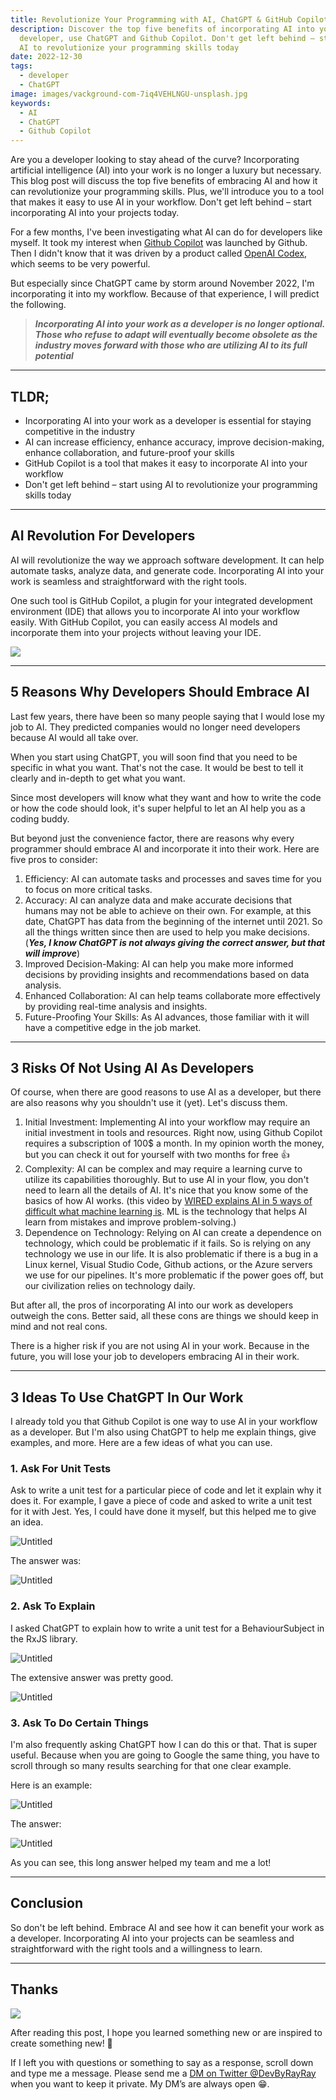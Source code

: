```yaml
---
title: Revolutionize Your Programming with AI, ChatGPT & GitHub Copilot
description: Discover the top five benefits of incorporating AI into your work as a
  developer, use ChatGPT and Github Copilot. Don't get left behind – start using
  AI to revolutionize your programming skills today
date: 2022-12-30
tags:
  - developer
  - ChatGPT
image: images/vackground-com-7iq4VEHLNGU-unsplash.jpg
keywords:
  - AI
  - ChatGPT
  - Github Copilot
---
```


Are you a developer looking to stay ahead of the curve? Incorporating artificial intelligence (AI) into your work is no longer a luxury but necessary. This blog post will discuss the top five benefits of embracing AI and how it can revolutionize your programming skills. Plus, we'll introduce you to a tool that makes it easy to use AI in your workflow. Don't get left behind – start incorporating AI into your projects today.

For a few months, I've been investigating what AI can do for developers like myself. It took my interest when [Github Copilot](https://github.com/features/copilot) was launched by Github. Then I didn't know that it was driven by a product called [OpenAI Codex](https://openai.com/blog/openai-codex/), which seems to be very powerful. 

But especially since ChatGPT came by storm around November 2022, I'm incorporating it into my workflow. Because of that experience, I will predict the following.

> ***Incorporating AI into your work as a developer is no longer optional. Those who refuse to adapt will eventually become obsolete as the industry moves forward with those who are utilizing AI to its full potential***

---

## TLDR;
- Incorporating AI into your work as a developer is essential for staying competitive in the industry
- AI can increase efficiency, enhance accuracy, improve decision-making, enhance collaboration, and future-proof your skills
- GitHub Copilot is a tool that makes it easy to incorporate AI into your workflow
- Don't get left behind – start using AI to revolutionize your programming skills today



---

## AI Revolution For Developers

AI will revolutionize the way we approach software development. It can help automate tasks, analyze data, and generate code. Incorporating AI into your work is seamless and straightforward with the right tools.

One such tool is GitHub Copilot, a plugin for your integrated development environment (IDE) that allows you to incorporate AI into your workflow easily. With GitHub Copilot, you can easily access AI models and incorporate them into your projects without leaving your IDE.

![](/images/github-copilot-screenshot-visual-studio-code.png)

---

## 5 Reasons Why Developers Should Embrace AI

Last few years, there have been so many people saying that I would lose my job to AI. They predicted companies would no longer need developers because AI would all take over.

When you start using ChatGPT, you will soon find that you need to be specific in what you want. That's not the case. It would be best to tell it clearly and in-depth to get what you want.

Since most developers will know what they want and how to write the code or how the code should look, it's super helpful to let an AI help you as a coding buddy.

But beyond just the convenience factor, there are reasons why every programmer should embrace AI and incorporate it into their work. Here are five pros to consider:

1. Efficiency: AI can automate tasks and processes and saves time for you to focus on more critical tasks.
2. Accuracy: AI can analyze data and make accurate decisions that humans may not be able to achieve on their own. For example, at this date, ChatGPT has data from the beginning of the internet until 2021. So all the things written since then are used to help you make decisions. (***************Yes, I know ChatGPT is not always giving the correct answer, but that will improve***************)
3. Improved Decision-Making: AI can help you make more informed decisions by providing insights and recommendations based on data analysis.
4. Enhanced Collaboration: AI can help teams collaborate more effectively by providing real-time analysis and insights.
5. Future-Proofing Your Skills: As AI advances, those familiar with it will have a competitive edge in the job market.

---

## 3 Risks Of Not Using AI As Developers

Of course, when there are good reasons to use AI as a developer, but there are also reasons why you shouldn't use it (yet). Let's discuss them.

1. Initial Investment: Implementing AI into your workflow may require an initial investment in tools and resources. Right now, using Github Copilot requires a subscription of 100$ a month. In my opinion worth the money, but you can check it out for yourself with two months for free 👍
2. Complexity: AI can be complex and may require a learning curve to utilize its capabilities thoroughly. But to use AI in your flow, you don't need to learn all the details of AI. It's nice that you know some of the basics of how AI works. (this video by [WIRED explains AI in 5 ways of difficult what machine learning is](https://www.youtube.com/watch?v=5q87K1WaoFI). ML is the technology that helps AI learn from mistakes and improve problem-solving.)
3. Dependence on Technology: Relying on AI can create a dependence on technology, which could be problematic if it fails. So is relying on any technology we use in our life. It is also problematic if there is a bug in a Linux kernel, Visual Studio Code, Github actions, or the Azure servers we use for our pipelines. It's more problematic if the power goes off, but our civilization relies on technology daily.

But after all, the pros of incorporating AI into our work as developers outweigh the cons. Better said, all these cons are things we should keep in mind and not real cons.

There is a higher risk if you are not using AI in your work. Because in the future, you will lose your job to developers embracing AI in their work.

---

## 3 Ideas To Use ChatGPT In Our Work

I already told you that Github Copilot is one way to use AI in your workflow as a developer. But I'm also using ChatGPT to help me explain things, give examples, and more. Here are a few ideas of what you can use.

### 1. Ask For Unit Tests

Ask to write a unit test for a particular piece of code and let it explain why it does it. For example, I gave a piece of code and asked to write a unit test for it with Jest. Yes, I could have done it myself, but this helped me to give an idea.

![Untitled](images/developer-ai-chatgpt.png)

The answer was:

![Untitled](images/developer-ai-chatgpt-1.png)

### 2. Ask To Explain

I asked ChatGPT to explain how to write a unit test for a BehaviourSubject in the RxJS library.

![Untitled](images/developer-ai-chatgpt-2.png)

The extensive answer was pretty good.

![Untitled](images/developer-ai-chatgpt-3.png)

### 3. Ask To Do Certain Things

I'm also frequently asking ChatGPT how I can do this or that. That is super useful. Because when you are going to Google the same thing, you have to scroll through so many results searching for that one clear example.

Here is an example:

![Untitled](images/developer-ai-chatgpt-4.png)

The answer: 

![Untitled](images/developer-ai-chatgpt-5.png)

As you can see, this long answer helped my team and me a lot!

---

## Conclusion

So don't be left behind. Embrace AI and see how it can benefit your work as a developer. Incorporating AI into your projects can be seamless and straightforward with the right tools and a willingness to learn.

---

## Thanks

![](/images/0__4aTcitCaVTWHHeiO.jpg)

After reading this post, I hope you learned something new or are inspired to create something new! 🤗

If I left you with questions or something to say as a response, scroll down and type me a message. Please send me a [DM on Twitter @DevByRayRay](https://twitter.com/@devbyrayray) when you want to keep it private. My DM’s are always open 😁.
